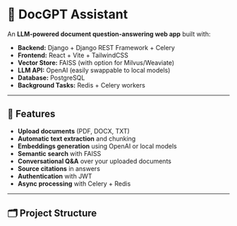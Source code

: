 # 📄 DocGPT Assistant

An **LLM-powered document question-answering web app** built with:
- **Backend:** Django + Django REST Framework + Celery
- **Frontend:** React + Vite + TailwindCSS
- **Vector Store:** FAISS (with option for Milvus/Weaviate)
- **LLM API:** OpenAI (easily swappable to local models)
- **Database:** PostgreSQL
- **Background Tasks:** Redis + Celery workers

---

## 🚀 Features
- **Upload documents** (PDF, DOCX, TXT)
- **Automatic text extraction** and chunking
- **Embeddings generation** using OpenAI or local models
- **Semantic search** with FAISS
- **Conversational Q&A** over your uploaded documents
- **Source citations** in answers
- **Authentication** with JWT
- **Async processing** with Celery + Redis

---

## 🗂 Project Structure


